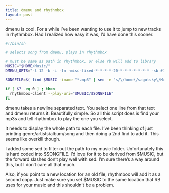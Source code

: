 ```yaml
---
title: dmenu and rhythmbox
layout: post
---
```




dmenu is cool. For a while I’ve been wanting to use it to jump to new tracks in rhythmbox. Had I realized how easy it was, I’d have done this sooner.

```sh
#!/bin/sh

# selects song from dmenu, plays in rhythmbox

# must be same as path in rhythmbox, or else rb will add to library
MUSIC="$HOME/Music/"
DMENU_OPTS="-l 12 -b -i -fn -misc-fixed-*-*-*-*-20-*-*-*-*-*-*-* -sb #112 -sf #afc -nf #579 -nb #112"

SONGFILE=$( find $MUSIC -iname "*.mp3" | sed -e "s/\/home\/sagotsky\/Music//g" | dmenu $DMENU_OPTS )

if [ $? -eq 0 ] ; then
  rhythmbox-client --play-uri="$MUSIC/$SONGFILE"
fi
```

dmenu takes a newline separated text. You select one line from that text and dmenu returns it. Beautifully simple. So all this script does is find your mp3s and tell rhythmbox to play the one you select.

It needs to display the whole path to each file. I’ve been thinking of just printing genre/artists/album/song and then doing a 2nd find to add it. This seems like overkill though.

I added some sed to filter out the path to my music folder. Unfortunately this is hard coded into $SONGFILE. I’d love for it to be derived from $MUSIC, but the forward slashes don’t play well with sed. I’m sure there’s a way around this, but I don’t care all that much.

Also, if you point to a new location for an old file, rhythmbox will add it as a second copy. Just make sure you set $MUSIC to the same location that RB uses for your music and this shouldn’t be a problem.

